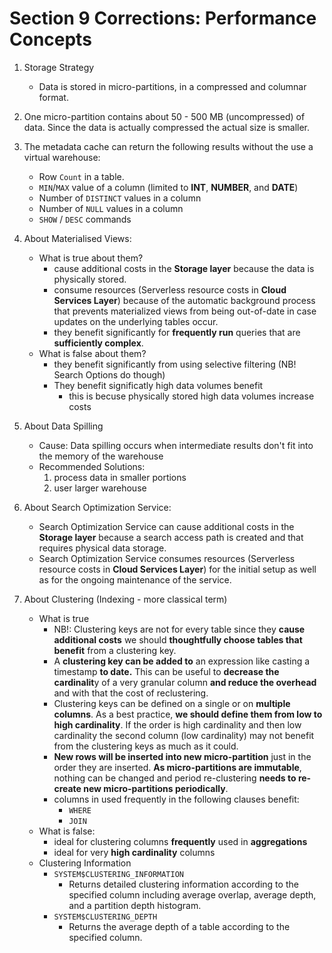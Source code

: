 # Section 9 Corrections: Performance Concepts

1. Storage Strategy
   - Data is stored in micro-partitions, in a compressed and columnar format.

1. One micro-partition contains about 50 - 500 MB (uncompressed) of data. Since the data is actually compressed the actual size is smaller.

1. The metadata cache can return the following results without the use a virtual warehouse:
   - Row `Count` in a table.
   - `MIN`/`MAX` value of a column (limited to **INT**, **NUMBER**, and **DATE**)
   - Number of `DISTINCT` values in a column
   - Number of `NULL` values in a column
   - `SHOW` / `DESC` commands

1. About Materialised Views:
   - What is true about them?
     - cause additional costs in the **Storage layer** because the data is physically stored.
     - consume resources (Serverless resource costs in **Cloud Services Layer**) because of the automatic background process that prevents materialized views from being out-of-date in case updates on the underlying tables occur.
     - they benefit significantly for **frequently run** queries that are **sufficiently complex**.
   - What is false about them?
     - they benefit significantly from using selective filtering (NB! Search Options do though)
     - They benefit significatly high data volumes benefit
       - this is becuse physically stored high data volumes increase costs

1. About Data Spilling
   - Cause: Data spilling occurs when intermediate results don't fit into the memory of the warehouse
   - Recommended Solutions:
     1. process data in smaller portions
     1. user larger warehouse

1. About Search Optimization Service:
   - Search Optimization Service can cause additional costs in the **Storage layer** because a search access path is created and that requires physical data storage.
   - Search Optimization Service consumes resources (Serverless resource costs in **Cloud Services Layer**) for the initial setup as well as for the ongoing maintenance of the service.

1. About Clustering (Indexing - more classical term)
   - What is true
     -  NB!: Clustering keys are not for every table since they **cause additional costs** we should **thoughtfully choose tables that benefit** from a clustering key.
     - A **clustering key can be added to** an expression like casting a timestamp **to date.** This can be useful to **decrease the cardinalit**y of a very granular column **and reduce the overhead** and with that the cost of reclustering.
     - Clustering keys can be defined on a single or on **multiple columns**. As a best practice, **we should define them from low to high cardinality**. If the order is high cardinality and then low cardinality the second column (low cardinality) may not benefit from the clustering keys as much as it could.
     - **New rows will be inserted into new micro-partition** just in the order they are inserted. **As micro-partitions are immutable**, nothing can be changed and period re-clustering **needs to re-create new micro-partitions periodically**.
     - columns in used frequently in the following clauses benefit:
       - `WHERE`
       - `JOIN`
   - What is false:
     - ideal for clustering columns **frequently** used in **aggregations**
     - ideal for very **high cardinality** columns
   - Clustering Information
     - `SYSTEM$CLUSTERING_INFORMATION`
       - Returns detailed clustering information according to the specified column including average overlap, average depth, and a partition depth histogram.
     - `SYSTEM$CLUSTERING_DEPTH`
       - Returns the average depth of a table according to the specified column.